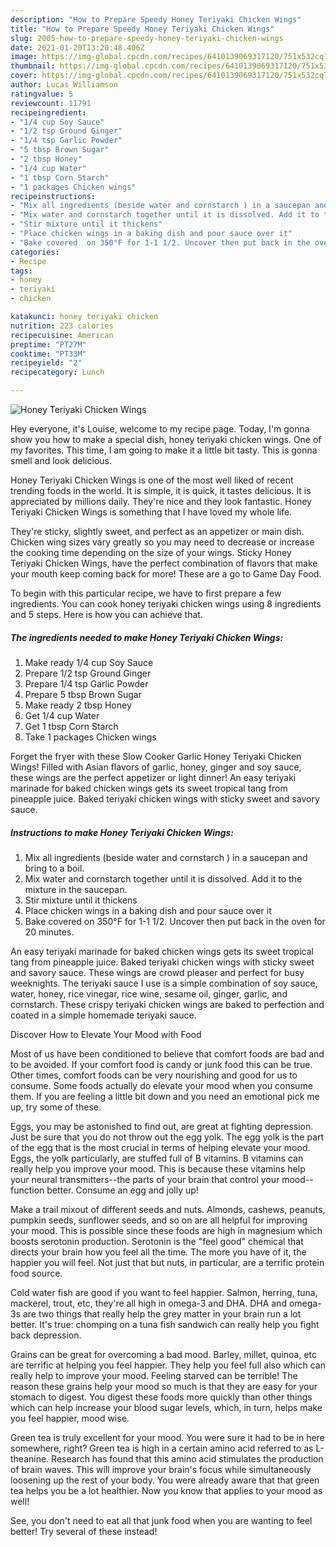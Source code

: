 ```yaml
---
description: "How to Prepare Speedy Honey Teriyaki Chicken Wings"
title: "How to Prepare Speedy Honey Teriyaki Chicken Wings"
slug: 2005-how-to-prepare-speedy-honey-teriyaki-chicken-wings
date: 2021-01-20T13:20:48.406Z
image: https://img-global.cpcdn.com/recipes/6410139069317120/751x532cq70/honey-teriyaki-chicken-wings-recipe-main-photo.jpg
thumbnail: https://img-global.cpcdn.com/recipes/6410139069317120/751x532cq70/honey-teriyaki-chicken-wings-recipe-main-photo.jpg
cover: https://img-global.cpcdn.com/recipes/6410139069317120/751x532cq70/honey-teriyaki-chicken-wings-recipe-main-photo.jpg
author: Lucas Williamson
ratingvalue: 5
reviewcount: 11791
recipeingredient:
- "1/4 cup Soy Sauce"
- "1/2 tsp Ground Ginger"
- "1/4 tsp Garlic Powder"
- "5 tbsp Brown Sugar"
- "2 tbsp Honey"
- "1/4 cup Water"
- "1 tbsp Corn Starch"
- "1 packages Chicken wings"
recipeinstructions:
- "Mix all ingredients (beside water and cornstarch ) in a saucepan and bring to a boil."
- "Mix water and cornstarch together until it is dissolved. Add it to the mixture in the saucepan."
- "Stir mixture until it thickens"
- "Place chicken wings in a baking dish and pour sauce over it"
- "Bake covered  on 350°F for 1-1 1/2. Uncover then put back in the oven for 20 minutes."
categories:
- Recipe
tags:
- honey
- teriyaki
- chicken

katakunci: honey teriyaki chicken 
nutrition: 223 calories
recipecuisine: American
preptime: "PT27M"
cooktime: "PT33M"
recipeyield: "2"
recipecategory: Lunch

---
```



![Honey Teriyaki Chicken Wings](https://img-global.cpcdn.com/recipes/6410139069317120/751x532cq70/honey-teriyaki-chicken-wings-recipe-main-photo.jpg)

Hey everyone, it's Louise, welcome to my recipe page. Today, I'm gonna show you how to make a special dish, honey teriyaki chicken wings. One of my favorites. This time, I am going to make it a little bit tasty. This is gonna smell and look delicious.

Honey Teriyaki Chicken Wings is one of the most well liked of recent trending foods in the world. It is simple, it is quick, it tastes delicious. It is appreciated by millions daily. They're nice and they look fantastic. Honey Teriyaki Chicken Wings is something that I have loved my whole life.

They&#39;re sticky, slightly sweet, and perfect as an appetizer or main dish. Chicken wing sizes vary greatly so you may need to decrease or increase the cooking time depending on the size of your wings. Sticky Honey Teriyaki Chicken Wings, have the perfect combination of flavors that make your mouth keep coming back for more! These are a go to Game Day Food.


To begin with this particular recipe, we have to first prepare a few ingredients. You can cook honey teriyaki chicken wings using 8 ingredients and 5 steps. Here is how you can achieve that.

<!--inarticleads1-->

##### The ingredients needed to make Honey Teriyaki Chicken Wings:

1. Make ready 1/4 cup Soy Sauce
1. Prepare 1/2 tsp Ground Ginger
1. Prepare 1/4 tsp Garlic Powder
1. Prepare 5 tbsp Brown Sugar
1. Make ready 2 tbsp Honey
1. Get 1/4 cup Water
1. Get 1 tbsp Corn Starch
1. Take 1 packages Chicken wings


Forget the fryer with these Slow Cooker Garlic Honey Teriyaki Chicken Wings! Filled with Asian flavors of garlic, honey, ginger and soy sauce, these wings are the perfect appetizer or light dinner! An easy teriyaki marinade for baked chicken wings gets its sweet tropical tang from pineapple juice. Baked teriyaki chicken wings with sticky sweet and savory sauce. 

<!--inarticleads2-->

##### Instructions to make Honey Teriyaki Chicken Wings:

1. Mix all ingredients (beside water and cornstarch ) in a saucepan and bring to a boil.
1. Mix water and cornstarch together until it is dissolved. Add it to the mixture in the saucepan.
1. Stir mixture until it thickens
1. Place chicken wings in a baking dish and pour sauce over it
1. Bake covered  on 350°F for 1-1 1/2. Uncover then put back in the oven for 20 minutes.


An easy teriyaki marinade for baked chicken wings gets its sweet tropical tang from pineapple juice. Baked teriyaki chicken wings with sticky sweet and savory sauce. These wings are crowd pleaser and perfect for busy weeknights. The teriyaki sauce I use is a simple combination of soy sauce, water, honey, rice vinegar, rice wine, sesame oil, ginger, garlic, and cornstarch. These crispy teriyaki chicken wings are baked to perfection and coated in a simple homemade teriyaki sauce. 

Discover How to Elevate Your Mood with Food


Most of us have been conditioned to believe that comfort foods are bad and to be avoided. If your comfort food is candy or junk food this can be true. Other times, comfort foods can be very nourishing and good for us to consume. Some foods actually do elevate your mood when you consume them. If you are feeling a little bit down and you need an emotional pick me up, try some of these.

Eggs, you may be astonished to find out, are great at fighting depression. Just be sure that you do not throw out the egg yolk. The egg yolk is the part of the egg that is the most crucial in terms of helping elevate your mood. Eggs, the yolk particularly, are stuffed full of B vitamins. B vitamins can really help you improve your mood. This is because these vitamins help your neural transmitters--the parts of your brain that control your mood--function better. Consume an egg and jolly up!

Make a trail mixout of different seeds and nuts. Almonds, cashews, peanuts, pumpkin seeds, sunflower seeds, and so on are all helpful for improving your mood. This is possible since these foods are high in magnesium which boosts serotonin production. Serotonin is the "feel good" chemical that directs your brain how you feel all the time. The more you have of it, the happier you will feel. Not just that but nuts, in particular, are a terrific protein food source.

Cold water fish are good if you want to feel happier. Salmon, herring, tuna, mackerel, trout, etc, they're all high in omega-3 and DHA. DHA and omega-3s are two things that really help the grey matter in your brain run a lot better. It's true: chomping on a tuna fish sandwich can really help you fight back depression. 

Grains can be great for overcoming a bad mood. Barley, millet, quinoa, etc are terrific at helping you feel happier. They help you feel full also which can really help to improve your mood. Feeling starved can be terrible! The reason these grains help your mood so much is that they are easy for your stomach to digest. You digest these foods more quickly than other things which can help increase your blood sugar levels, which, in turn, helps make you feel happier, mood wise.

Green tea is truly excellent for your mood. You were sure it had to be in here somewhere, right? Green tea is high in a certain amino acid referred to as L-theanine. Research has found that this amino acid stimulates the production of brain waves. This will improve your brain's focus while simultaneously loosening up the rest of your body. You were already aware that that green tea helps you be a lot healthier. Now you know that applies to your mood as well!

See, you don't need to eat all that junk food when you are wanting to feel better! Try several of these instead!

